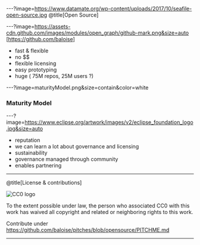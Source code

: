 ---?image=https://www.datamate.org/wp-content/uploads/2017/10/seafile-open-source.jpg
@title[Open Source]

---?image=https://assets-cdn.github.com/images/modules/open_graph/github-mark.png&size=auto
[https://github.com/baloise]
* fast & flexible
* no $$
* flexible licensing
* easy prototyping
* huge ( 75M repos, 25M users ?)

---?image=maturityModel.png&size=contain&color=white
### Maturity Model

---?image=https://www.eclipse.org/artwork/images/v2/eclipse_foundation_logo.jpg&size=auto
* reputation
* we can learn a lot about governance and licensing
* sustainability
* governance managed through community
* enables partnering

---

@title[License & contributions]

![CC0 logo](https://licensebuttons.net/p/zero/1.0/88x31.png)

To the extent possible under law, the person who associated CC0 with this work has waived all copyright and related or neighboring rights to this work. 


Contribute under https://github.com/baloise/pitches/blob/opensource/PITCHME.md

---
